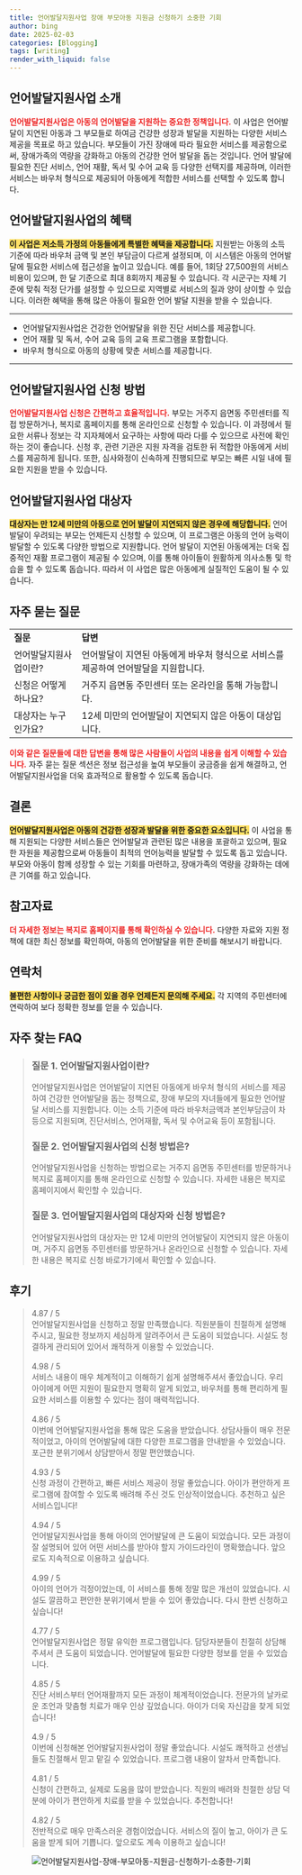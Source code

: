 ```yaml
---
title: 언어발달지원사업 장애 부모아동 지원금 신청하기 소중한 기회
author: bing
date: 2025-02-03
categories: [Blogging]
tags: [writing]
render_with_liquid: false
---
```



<h2 id='언어발달지원사업소개'>언어발달지원사업 소개</h2>

<p><b><span style="color: #ee2323;">언어발달지원사업은 아동의 언어발달을 지원하는 중요한 정책입니다.</span></b> 이 사업은 언어발달이 지연된 아동과 그 부모들로 하여금 건강한 성장과 발달을 지원하는 다양한 서비스 제공을 목표로 하고 있습니다. 부모들이 가진 장애에 따라 필요한 서비스를 제공함으로써, 장애가족의 역량을 강화하고 아동의 건강한 언어 발달을 돕는 것입니다. 언어 발달에 필요한 진단 서비스, 언어 재활, 독서 및 수어 교육 등 다양한 선택지를 제공하며, 이러한 서비스는 바우처 형식으로 제공되어 아동에게 적합한 서비스를 선택할 수 있도록 합니다.</p>

<h2 id='언어발달지원사업혜택'>언어발달지원사업의 혜택</h2>

<p><b><span style="background-color: #ffe066;">이 사업은 저소득 가정의 아동들에게 특별한 혜택을 제공합니다.</span></b> 지원받는 아동의 소득 기준에 따라 바우처 금액 및 본인 부담금이 다르게 설정되며, 이 시스템은 아동의 언어발달에 필요한 서비스에 접근성을 높이고 있습니다. 예를 들어, 1회당 27,500원의 서비스 비용이 있으며, 한 달 기준으로 최대 8회까지 제공될 수 있습니다. 각 시군구는 자체 기준에 맞춰 적정 단가를 설정할 수 있으므로 지역별로 서비스의 질과 양이 상이할 수 있습니다. 이러한 혜택을 통해 많은 아동이 필요한 언어 발달 지원을 받을 수 있습니다.</p>

<hr />

<ul>
    <li>언어발달지원사업은 건강한 언어발달을 위한 진단 서비스를 제공합니다.</li>
    <li>언어 재활 및 독서, 수어 교육 등의 교육 프로그램을 포함합니다.</li>
    <li>바우처 형식으로 아동의 상황에 맞춘 서비스를 제공합니다.</li>
</ul>

<hr />

<h2 id='신청방법'>언어발달지원사업 신청 방법</h2>

<p><b><span style="color: #ee2323;">언어발달지원사업 신청은 간편하고 효율적입니다.</span></b> 부모는 거주지 읍면동 주민센터를 직접 방문하거나, 복지로 홈페이지를 통해 온라인으로 신청할 수 있습니다. 이 과정에서 필요한 서류나 정보는 각 지자체에서 요구하는 사항에 따라 다를 수 있으므로 사전에 확인하는 것이 좋습니다. 신청 후, 관련 기관은 지원 자격을 검토한 뒤 적합한 아동에게 서비스를 제공하게 됩니다. 또한, 심사와정이 신속하게 진행되므로 부모는 빠른 시일 내에 필요한 지원을 받을 수 있습니다.</p>

<h2 id='대상자'>언어발달지원사업 대상자</h2>

<p><b><span style="background-color: #ffe066;">대상자는 만 12세 미만의 아동으로 언어 발달이 지연되지 않은 경우에 해당합니다.</span></b> 언어발달이 우려되는 부모는 언제든지 신청할 수 있으며, 이 프로그램은 아동의 언어 능력이 발달할 수 있도록 다양한 방법으로 지원합니다. 언어 발달이 지연된 아동에게는 더욱 집중적인 재활 프로그램이 제공될 수 있으며, 이를 통해 아이들이 원활하게 의사소통 및 학습을 할 수 있도록 돕습니다. 따라서 이 사업은 많은 아동에게 실질적인 도움이 될 수 있습니다.</p>

<h2 id='자주묻는질문'>자주 묻는 질문</h2>

<table>
    <tr>
        <td><b>질문</b></td>
        <td><b>답변</b></td>
    </tr>
    <tr>
        <td>언어발달지원사업이란?</td>
        <td>언어발달이 지연된 아동에게 바우처 형식으로 서비스를 제공하여 언어발달을 지원합니다.</td>
    </tr>
    <tr>
        <td>신청은 어떻게 하나요?</td>
        <td>거주지 읍면동 주민센터 또는 온라인을 통해 가능합니다.</td>
    </tr>
    <tr>
        <td>대상자는 누구인가요?</td>
        <td>12세 미만의 언어발달이 지연되지 않은 아동이 대상입니다.</td>
    </tr>
</table>

<p><b><span style="color: #ee2323;">이와 같은 질문들에 대한 답변을 통해 많은 사람들이 사업의 내용을 쉽게 이해할 수 있습니다.</span></b> 자주 묻는 질문 섹션은 정보 접근성을 높여 부모들이 궁금증을 쉽게 해결하고, 언어발달지원사업을 더욱 효과적으로 활용할 수 있도록 돕습니다.</p>

<h2 id='결론'>결론</h2>

<p><b><span style="background-color: #ffe066;">언어발달지원사업은 아동의 건강한 성장과 발달을 위한 중요한 요소입니다.</span></b> 이 사업을 통해 지원되는 다양한 서비스들은 언어발달과 관련된 많은 내용을 포괄하고 있으며, 필요한 자원을 제공함으로써 아동들이 최적의 언어능력을 발달할 수 있도록 돕고 있습니다. 부모와 아동이 함께 성장할 수 있는 기회를 마련하고, 장애가족의 역량을 강화하는 데에 큰 기여를 하고 있습니다.</p>

<h2 id='참고자료'>참고자료</h2>

<p><b><span style="color: #ee2323;">더 자세한 정보는 복지로 홈페이지를 통해 확인하실 수 있습니다.</span></b> 다양한 자료와 지원 정책에 대한 최신 정보를 확인하여, 아동의 언어발달을 위한 준비를 해보시기 바랍니다.</p>

<h2 id='연락처'>연락처</h2>

<p><b><span style="background-color: #ffe066;">불편한 사항이나 궁금한 점이 있을 경우 언제든지 문의해 주세요.</span></b> 각 지역의 주민센터에 연락하여 보다 정확한 정보를 얻을 수 있습니다.</p>


<h2 id='자주_찾는_FAQ'>자주 찾는 FAQ</h2>
<div itemscope="" itemtype="https://schema.org/FAQPage"> 
<blockquote> 
<div itemscope="" itemprop="mainEntity" itemtype="https://schema.org/Question"> 
<h3 itemprop="name">질문 1. 언어발달지원사업이란?</h3> 
<div itemscope="" itemprop="acceptedAnswer" itemtype="https://schema.org/Answer"> 
<span itemprop="text"> 
<p>언어발달지원사업은 언어발달이 지연된 아동에게 바우처 형식의 서비스를 제공하여 건강한 언어발달을 돕는 정책으로, 장애 부모의 자녀들에게 필요한 언어발달 서비스를 지원합니다. 이는 소득 기준에 따라 바우처금액과 본인부담금이 차등으로 지원되며, 진단서비스, 언어재활, 독서 및 수어교육 등이 포함됩니다.</p> 
</span> 
</div> 
</div> 

<div itemscope="" itemprop="mainEntity" itemtype="https://schema.org/Question"> 
<h3 itemprop="name">질문 2. 언어발달지원사업의 신청 방법은?</h3> 
<div itemscope="" itemprop="acceptedAnswer" itemtype="https://schema.org/Answer"> 
<span itemprop="text"> 
<p>언어발달지원사업을 신청하는 방법으로는 거주지 읍면동 주민센터를 방문하거나 복지로 홈페이지를 통해 온라인으로 신청할 수 있습니다. 자세한 내용은 복지로 홈페이지에서 확인할 수 있습니다.</p> 
</span> 
</div> 
</div> 

<div itemscope="" itemprop="mainEntity" itemtype="https://schema.org/Question"> 
<h3 itemprop="name">질문 3. 언어발달지원사업의 대상자와 신청 방법은?</h3> 
<div itemscope="" itemprop="acceptedAnswer" itemtype="https://schema.org/Answer"> 
<span itemprop="text"> 
<p>언어발달지원사업의 대상자는 만 12세 미만의 언어발달이 지연되지 않은 아동이며, 거주지 읍면동 주민센터를 방문하거나 온라인으로 신청할 수 있습니다. 자세한 내용은 복지로 신청 바로가기에서 확인할 수 있습니다.</p> 
</span> 
</div> 
</div> 
</blockquote> 
</div>
<h2 id='후기'>후기</h2>
<div itemscope itemtype="https://schema.org/Product">
  <blockquote>
  <div itemprop="review" itemscope itemtype="https://schema.org/Review">
      <div itemprop="reviewRating" itemscope itemtype="https://schema.org/Rating"> <span itemprop="ratingValue">4.87</span> / <span itemprop="bestRating">5</span> </div>
      <span itemprop="reviewBody">언어발달지원사업을 신청하고 정말 만족했습니다. 직원분들이 친절하게 설명해주시고, 필요한 정보까지 세심하게 알려주어서 큰 도움이 되었습니다. 시설도 청결하게 관리되어 있어서 쾌적하게 이용할 수 있었습니다.</span>
  </div>
  <br>
  <div itemprop="review" itemscope itemtype="https://schema.org/Review">
      <div itemprop="reviewRating" itemscope itemtype="https://schema.org/Rating"> <span itemprop="ratingValue">4.98</span> / <span itemprop="bestRating">5</span> </div>
      <span itemprop="reviewBody">서비스 내용이 매우 체계적이고 이해하기 쉽게 설명해주셔서 좋았습니다. 우리 아이에게 어떤 지원이 필요한지 명확히 알게 되었고, 바우처를 통해 편리하게 필요한 서비스를 이용할 수 있다는 점이 매력적입니다.</span>
  </div>
  <br>
  <div itemprop="review" itemscope itemtype="https://schema.org/Review">
      <div itemprop="reviewRating" itemscope itemtype="https://schema.org/Rating"> <span itemprop="ratingValue">4.86</span> / <span itemprop="bestRating">5</span> </div>
      <span itemprop="reviewBody">이번에 언어발달지원사업을 통해 많은 도움을 받았습니다. 상담사들이 매우 전문적이었고, 아이의 언어발달에 대한 다양한 프로그램을 안내받을 수 있었습니다. 포근한 분위기에서 상담받아서 정말 편안했습니다.</span>
  </div>
  <br>
  <div itemprop="review" itemscope itemtype="https://schema.org/Review">
      <div itemprop="reviewRating" itemscope itemtype="https://schema.org/Rating"> <span itemprop="ratingValue">4.93</span> / <span itemprop="bestRating">5</span> </div>
      <span itemprop="reviewBody">신청 과정이 간편하고, 빠른 서비스 제공이 정말 좋았습니다. 아이가 편안하게 프로그램에 참여할 수 있도록 배려해 주신 것도 인상적이었습니다. 추천하고 싶은 서비스입니다!</span>
  </div>
  <br>
  <div itemprop="review" itemscope itemtype="https://schema.org/Review">
      <div itemprop="reviewRating" itemscope itemtype="https://schema.org/Rating"> <span itemprop="ratingValue">4.94</span> / <span itemprop="bestRating">5</span> </div>
      <span itemprop="reviewBody">언어발달지원사업을 통해 아이의 언어발달에 큰 도움이 되었습니다. 모든 과정이 잘 설명되어 있어 어떤 서비스를 받아야 할지 가이드라인이 명확했습니다. 앞으로도 지속적으로 이용하고 싶습니다.</span>
  </div>
  <br>
  <div itemprop="review" itemscope itemtype="https://schema.org/Review">
      <div itemprop="reviewRating" itemscope itemtype="https://schema.org/Rating"> <span itemprop="ratingValue">4.99</span> / <span itemprop="bestRating">5</span> </div>
      <span itemprop="reviewBody">아이의 언어가 걱정이었는데, 이 서비스를 통해 정말 많은 개선이 있었습니다. 시설도 깔끔하고 편안한 분위기에서 받을 수 있어 좋았습니다. 다시 한번 신청하고 싶습니다!</span>
  </div>
  <br>
  <div itemprop="review" itemscope itemtype="https://schema.org/Review">
      <div itemprop="reviewRating" itemscope itemtype="https://schema.org/Rating"> <span itemprop="ratingValue">4.77</span> / <span itemprop="bestRating">5</span> </div>
      <span itemprop="reviewBody">언어발달지원사업은 정말 유익한 프로그램입니다. 담당자분들이 친절히 상담해주셔서 큰 도움이 되었습니다. 언어발달에 필요한 다양한 정보를 얻을 수 있었습니다.</span>
  </div>
  <br>
  <div itemprop="review" itemscope itemtype="https://schema.org/Review">
      <div itemprop="reviewRating" itemscope itemtype="https://schema.org/Rating"> <span itemprop="ratingValue">4.85</span> / <span itemprop="bestRating">5</span> </div>
      <span itemprop="reviewBody">진단 서비스부터 언어재활까지 모든 과정이 체계적이었습니다. 전문가의 날카로운 조언과 맞춤형 치료가 매우 인상 깊었습니다. 아이가 더욱 자신감을 찾게 되었습니다!</span>
  </div>
  <br>
  <div itemprop="review" itemscope itemtype="https://schema.org/Review">
      <div itemprop="reviewRating" itemscope itemtype="https://schema.org/Rating"> <span itemprop="ratingValue">4.9</span> / <span itemprop="bestRating">5</span> </div>
      <span itemprop="reviewBody">이번에 신청해본 언어발달지원사업이 정말 좋았습니다. 시설도 쾌적하고 선생님들도 친절해서 믿고 맡길 수 있었습니다. 프로그램 내용이 알차서 만족합니다.</span>
  </div>
  <br>
  <div itemprop="review" itemscope itemtype="https://schema.org/Review">
      <div itemprop="reviewRating" itemscope itemtype="https://schema.org/Rating"> <span itemprop="ratingValue">4.81</span> / <span itemprop="bestRating">5</span> </div>
      <span itemprop="reviewBody">신청이 간편하고, 실제로 도움을 많이 받았습니다. 직원의 배려와 친절한 상담 덕분에 아이가 편안하게 치료를 받을 수 있었습니다. 추천합니다!</span>
  </div>
  <br>
  <div itemprop="review" itemscope itemtype="https://schema.org/Review">
      <div itemprop="reviewRating" itemscope itemtype="https://schema.org/Rating"> <span itemprop="ratingValue">4.82</span> / <span itemprop="bestRating">5</span> </div>
      <span itemprop="reviewBody">전반적으로 매우 만족스러운 경험이었습니다. 서비스의 질이 높고, 아이가 큰 도움을 받게 되어 기쁩니다. 앞으로도 계속 이용하고 싶습니다!</span>
  </div>
  </blockquote>
</div>
<figure class="image"><img src="https://aptwhite.github.io/assets/img/thumbnail/언어발달지원사업-장애-부모아동-지원금-신청하기-소중한-기회.webp" alt="언어발달지원사업-장애-부모아동-지원금-신청하기-소중한-기회"></figure>